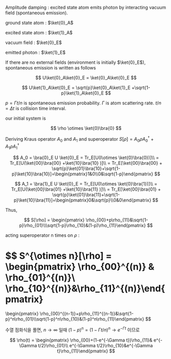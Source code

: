 Amplitude damping : excited state atom emits photon by interacting vacuum field (spontaneous emission).

ground state atom : $\ket{0}_A$

excited state atom : $\ket{1}_A$

vacuum field : $\ket{0}_E$

emitted photon : $\ket{1}_E$

If there are no external fields (environment is initially $\ket{0}_E$), spontaneous emission is written as follows

$$
U\ket{0}_A\ket{0}_E = \ket{0}_A\ket{0}_E
$$

$$
U\ket{1}_A\ket{0}_E = \sqrt{p}\ket{0}_A\ket{1}_E +\sqrt{1-p}\ket{1}_A\ket{0}_E
$$

$p=\Gamma t/n$ is spontaneous emission probability. $\Gamma$ is atom scattering rate. $t/n=\Delta t$ is collision time interval.

our initial system is 

$$
\rho \otimes \ket{0}\bra{0}
$$

Deriving Kraus operator $A_0$ and $A_1$ and superoperator $S[\rho]=A_0 \rho A_0^\dagger +A_1 \rho A_1^\dagger$

$$
A_0 = \bra{0}_E U \ket{0}_E = Tr_E[U(I\otimes \ket{0}\bra{0})]\\
= Tr_E[U(\ket{00}\bra{00} +\ket{10}\bra{10} )]\\
= Tr_E[\ket{00}\bra{00} + \sqrt{p}\ket{01}\bra{10}+\sqrt{1-p}\ket{10}\bra{10}]=\begin{pmatrix}1&0\\0&\sqrt{1-p}\end{pmatrix}
$$

$$
A_1 = \bra{1}_E U \ket{0}_E = Tr_E[U(I\otimes \ket{0}\bra{1})]\\
= Tr_E[U(\ket{00}\bra{01} +\ket{10}\bra{11} )]\\
= Tr_E[\ket{00}\bra{01} + \sqrt{p}\ket{01}\bra{11}+\sqrt{1-p}\ket{10}\bra{11}]=\begin{pmatrix}0&\sqrt{p}\\0&0\end{pmatrix}
$$

Thus, 

$$
S[\rho] = \begin{pmatrix}
\rho_{00}+p\rho_{11}&\sqrt{1-p}\rho_{01}\\\sqrt{1-p}\rho_{10}&(1-p)\rho_{11}\end{pmatrix}
$$

acting superoperator n times on $\rho$ :

$$
S^{\otimes n}[\rho] =
\begin{pmatrix}
\rho_{00}^{(n)} & \rho_{01}^{(n)}\\ \rho_{10}^{(n)}&\rho_{11}^{(n)}\end{pmatrix}
= 
\begin{pmatrix}
\rho_{00}^{(n-1)}+p\rho_{11}^{(n-1)}&\sqrt{1-p}^n\rho_{01}\\\sqrt{1-p}^n\rho_{10}&(1-p)^n\rho_{11}\end{pmatrix}
$$

수열 점화식을 풀면, $n \rightarrow \infty$ 일때 $(1-p)^n = (1-\Gamma t/n)^n \rightarrow e^{-\Gamma t}$ 이므로

$$
\rho(t) = \begin{pmatrix}
\rho_{00}+(1-e^{-\Gamma t})\rho_{11}& e^{-\Gamma t/2}\rho_{01}\\ e^{-\Gamma t/2}\rho_{10}&e^{-\Gamma t}\rho_{11}\end{pmatrix}
$$

